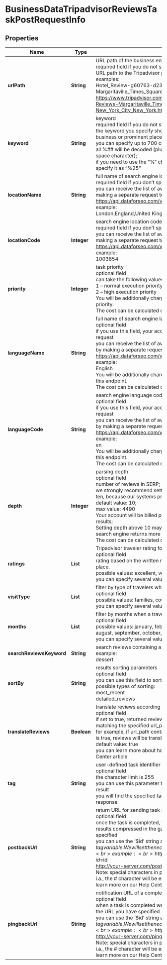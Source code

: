 # BusinessDataTripadvisorReviewsTaskPostRequestInfo


## Properties

| Name | Type | Description | Notes |
|------------ | ------------- | ------------- | -------------|
**urlPath** | **String** | URL path of the business entity<br>required field if you do not specify keyword<br>URL path to the Tripadvisor page of the business entity;<br>examples:<br>Hotel_Review-g60763-d23462501-Reviews-Margaritaville_Times_Square-New_York_City_New_York.html<br>https://www.tripadvisor.com/Hotel_Review-g60763-d23462501-Reviews-Margaritaville_Times_Square-New_York_City_New_York.html |[optional]|
**keyword** | **String** | keyword<br>required field if you do not specify url_path<br>the keyword you specify should indicate a name of an existing business or prominent place on Tripadvisor;<br>you can specify up to 700 characters in the keyword filed;<br>all %## will be decoded (plus character ‘+’ will be decoded to a space character);<br>if you need to use the “%” character for your keyword, please specify it as “%25” |[optional]|
**locationName** | **String** | full name of search engine location<br>required field if you don’t specify location_code or url_path<br>you can receive the list of available locations with location_name by making a separate request to the https://api.dataforseo.com/v3/business_data/tripadvisor/locations<br>example:<br>London,England,United Kingdom |[optional]|
**locationCode** | **Integer** | search engine location code<br>required field if you don’t specify location_name or url_path<br>you can receive the list of available locations with location_code by making a separate request to the https://api.dataforseo.com/v3/business_data/tripadvisor/locations<br>example:<br>1003854 |[optional]|
**priority** | **Integer** | task priority<br>optional field<br>can take the following values:<br>1 – normal execution priority (set by default)<br>2 – high execution priority<br>You will be additionally charged for the tasks with high execution priority.<br>The cost can be calculated on the Pricing page. |[optional]|
**languageName** | **String** | full name of search engine language<br>optional field<br>if you use this field, your account will be charged for one extra request<br>you can receive the list of available languages with language_name by making a separate request to the https://api.dataforseo.com/v3/business_data/tripadvisor/languages<br>example:<br>English<br>You will be additionally charged for setting a language parameter in this endpoint.<br>The cost can be calculated on the Pricing page. |[optional]|
**languageCode** | **String** | search engine language code<br>optional field<br>if you use this field, your account will be charged for one extra request<br>you can receive the list of available languages with language_code by making a separate request to the https://api.dataforseo.com/v3/business_data/tripadvisor/languages<br>example:<br>en<br>You will be additionally charged for setting a language parameter in this endpoint.<br>The cost can be calculated on the Pricing page. |[optional]|
**depth** | **Integer** | parsing depth<br>optional field<br>number of reviews in SERP;<br>we strongly recommend setting the parsing depth in the multiples of ten, because our systems processes ten reviews in a row;<br>default value: 10;<br>max value: 4490<br>Your account will be billed per each SERP containing up to 10 results;<br>Setting depth above 10 may result in additional charges if the search engine returns more than 10 results;<br>The cost can be calculated on the Pricing page. |[optional]|
**ratings** | **List<String>** | Tripadvisor traveler rating for a place of interest<br>optional field<br>rating based on the written reviews by a traveler after they visited a place.<br>possible values: excellent, very_good, average, poor, terrible<br>you can specify several values at once |[optional]|
**visitType** | **List<String>** | filter by type of travelers who left a review<br>optional field<br>possible values: families, couples, solo, business, friends<br>you can specify several values at once |[optional]|
**months** | **List<String>** | filter by months when a traveler made a visit<br>optional field<br>possible values: january, february, march, april, may, april, june, july, august, september, october, november, december<br>you can specify several values at once |[optional]|
**searchReviewsKeyword** | **String** | search reviews containing a specified keyword<br>example:<br>dessert |[optional]|
**sortBy** | **String** | results sorting parameters<br>optional field<br>you can use this field to sort the results;<br>possible types of sorting:<br>most_recent<br>detailed_reviews |[optional]|
**translateReviews** | **Boolean** | translate reviews according to the URL path<br>optional field<br>if set to true, returned reviews will be translated to the language matching the specified url_path;<br>for example, if url_path contains tripadvisor.it and translate_reviews is true, reviews will be translated to the Italian language;<br>default value: true<br>you can learn more about how reviews are translated in this Help Center article |[optional]|
**tag** | **String** | user-defined task identifier<br>optional field<br>the character limit is 255<br>you can use this parameter to identify the task and match it with the result<br>you will find the specified tag value in the data object of the response |[optional]|
**postbackUrl** | **String** | return URL for sending task results<br>optional field<br>once the task is completed, we will send a POST request with its results compressed in the gzip format to the postback_url you specified<br>you can use the ‘$id’ string as a $id variable and ‘$tag’ as urlencoded $tag variable. We will set the necessary values before sending the request.<br>example:<br>http://your-server.com/postbackscript?id=$id<br>http://your-server.com/postbackscript?id=$id&tag=$tag<br>Note: special characters in postback_url will be urlencoded;<br>i.a., the # character will be encoded into %23<br>learn more on our Help Center |[optional]|
**pingbackUrl** | **String** | notification URL of a completed task<br>optional field<br>when a task is completed we will notify you by GET request sent to the URL you have specified<br>you can use the ‘$id’ string as a $id variable and ‘$tag’ as urlencoded $tag variable. We will set the necessary values before sending the request.<br>example:<br>http://your-server.com/pingscript?id=$id<br>http://your-server.com/pingscript?id=$id&tag=$tag<br>Note: special characters in pingback_url will be urlencoded;<br>i.a., the # character will be encoded into %23<br>learn more on our Help Center |[optional]|